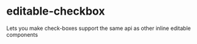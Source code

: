 
# editable-checkbox

  Lets you make check-boxes support the same api as other inline editable components

